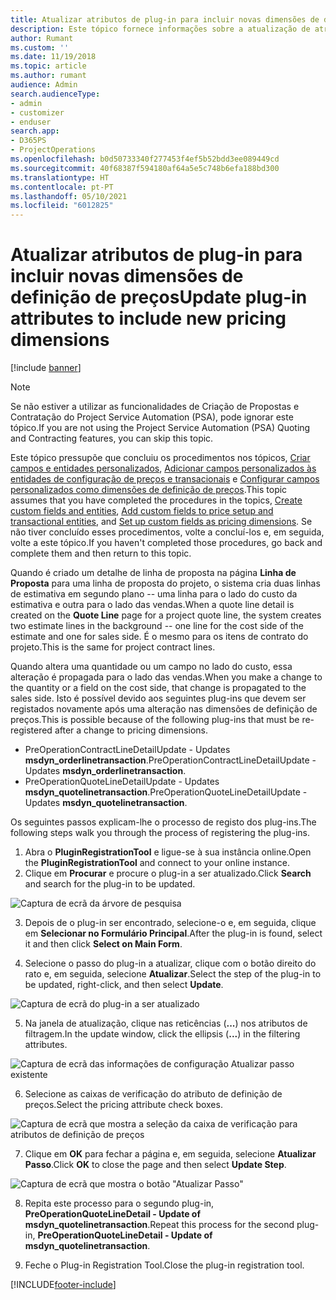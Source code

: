 ```yaml
---
title: Atualizar atributos de plug-in para incluir novas dimensões de definição de preços
description: Este tópico fornece informações sobre a atualização de atributos de plug-in para dimensões de definição de preços.
author: Rumant
ms.custom: ''
ms.date: 11/19/2018
ms.topic: article
ms.author: rumant
audience: Admin
search.audienceType:
- admin
- customizer
- enduser
search.app:
- D365PS
- ProjectOperations
ms.openlocfilehash: b0d50733340f277453f4ef5b52bdd3ee089449cd
ms.sourcegitcommit: 40f68387f594180af64a5e5c748b6efa188bd300
ms.translationtype: HT
ms.contentlocale: pt-PT
ms.lasthandoff: 05/10/2021
ms.locfileid: "6012825"
---
```

# <a name="update-plug-in-attributes-to-include-new-pricing-dimensions"></a><span data-ttu-id="39fce-103">Atualizar atributos de plug-in para incluir novas dimensões de definição de preços</span><span class="sxs-lookup"><span data-stu-id="39fce-103">Update plug-in attributes to include new pricing dimensions</span></span>

[!include [banner](../includes/psa-now-project-operations.md)]

> [!NOTE]
> <span data-ttu-id="39fce-104">Se não estiver a utilizar as funcionalidades de Criação de Propostas e Contratação do Project Service Automation (PSA), pode ignorar este tópico.</span><span class="sxs-lookup"><span data-stu-id="39fce-104">If you are not using the Project Service Automation (PSA) Quoting and Contracting features, you can skip this topic.</span></span>

<span data-ttu-id="39fce-105">Este tópico pressupõe que concluiu os procedimentos nos tópicos, [Criar campos e entidades personalizados](create-custom-fields-entities.md), [Adicionar campos personalizados às entidades de configuração de preços e transacionais](field-references.md) e [Configurar campos personalizados como dimensões de definição de preços](set-up-pricing-dimensions.md).</span><span class="sxs-lookup"><span data-stu-id="39fce-105">This topic assumes that you have completed the procedures in the topics, [Create custom fields and entities](create-custom-fields-entities.md), [Add custom fields to price setup and transactional entities](field-references.md), and [Set up custom fields as pricing dimensions](set-up-pricing-dimensions.md).</span></span> <span data-ttu-id="39fce-106">Se não tiver concluído esses procedimentos, volte a concluí-los e, em seguida, volte a este tópico.</span><span class="sxs-lookup"><span data-stu-id="39fce-106">If you haven't completed those procedures, go back and complete them and then return to this topic.</span></span>

<span data-ttu-id="39fce-107">Quando é criado um detalhe de linha de proposta na página **Linha de Proposta** para uma linha de proposta do projeto, o sistema cria duas linhas de estimativa em segundo plano -- uma linha para o lado do custo da estimativa e outra para o lado das vendas.</span><span class="sxs-lookup"><span data-stu-id="39fce-107">When a quote line detail is created on the **Quote Line** page for a project quote line, the system creates two estimate lines in the background -- one line for the cost side of the estimate and one for sales side.</span></span> <span data-ttu-id="39fce-108">É o mesmo para os itens de contrato do projeto.</span><span class="sxs-lookup"><span data-stu-id="39fce-108">This is the same  for project contract lines.</span></span>

<span data-ttu-id="39fce-109">Quando altera uma quantidade ou um campo no lado do custo, essa alteração é propagada para o lado das vendas.</span><span class="sxs-lookup"><span data-stu-id="39fce-109">When you make a change to the quantity or a field on the cost side, that change is propagated to the sales side.</span></span> <span data-ttu-id="39fce-110">Isto é possível devido aos seguintes plug-ins que devem ser registados novamente após uma alteração nas dimensões de definição de preços.</span><span class="sxs-lookup"><span data-stu-id="39fce-110">This is possible because of the following plug-ins that must be re-registered after a change to pricing dimensions.</span></span>

- <span data-ttu-id="39fce-111">PreOperationContractLineDetailUpdate - Updates **msdyn_orderlinetransaction**.</span><span class="sxs-lookup"><span data-stu-id="39fce-111">PreOperationContractLineDetailUpdate - Updates **msdyn_orderlinetransaction**.</span></span>
- <span data-ttu-id="39fce-112">PreOperationQuoteLineDetailUpdate - Updates **msdyn_quotelinetransaction**.</span><span class="sxs-lookup"><span data-stu-id="39fce-112">PreOperationQuoteLineDetailUpdate - Updates **msdyn_quotelinetransaction**.</span></span>

<span data-ttu-id="39fce-113">Os seguintes passos explicam-lhe o processo de registo dos plug-ins.</span><span class="sxs-lookup"><span data-stu-id="39fce-113">The following steps walk you through the process of registering the plug-ins.</span></span>

1. <span data-ttu-id="39fce-114">Abra o **PluginRegistrationTool** e ligue-se à sua instância online.</span><span class="sxs-lookup"><span data-stu-id="39fce-114">Open the **PluginRegistrationTool** and connect to your online instance.</span></span>
2. <span data-ttu-id="39fce-115">Clique em **Procurar** e procure o plug-in a ser atualizado.</span><span class="sxs-lookup"><span data-stu-id="39fce-115">Click **Search** and search for the plug-in to be updated.</span></span>

 ![Captura de ecrã da árvore de pesquisa](media/PRT-1.png)

3. <span data-ttu-id="39fce-117">Depois de o plug-in ser encontrado, selecione-o e, em seguida, clique em **Selecionar no Formulário Principal**.</span><span class="sxs-lookup"><span data-stu-id="39fce-117">After the plug-in is found, select it and then click **Select on Main Form**.</span></span>

4. <span data-ttu-id="39fce-118">Selecione o passo do plug-in a atualizar, clique com o botão direito do rato e, em seguida, selecione **Atualizar**.</span><span class="sxs-lookup"><span data-stu-id="39fce-118">Select the step of the plug-in to be updated, right-click, and then select **Update**.</span></span>

 ![Captura de ecrã do plug-in a ser atualizado](media/PRT-2.png)
 
5. <span data-ttu-id="39fce-120">Na janela de atualização, clique nas reticências (**...**) nos atributos de filtragem.</span><span class="sxs-lookup"><span data-stu-id="39fce-120">In the update window, click the ellipsis (**...**) in the filtering attributes.</span></span>

 ![Captura de ecrã das informações de configuração Atualizar passo existente](media/PRT-3.png)
 
6. <span data-ttu-id="39fce-122">Selecione as caixas de verificação do atributo de definição de preços.</span><span class="sxs-lookup"><span data-stu-id="39fce-122">Select the pricing attribute check boxes.</span></span>

 ![Captura de ecrã que mostra a seleção da caixa de verificação para atributos de definição de preços](media/PRT-4.png)

7. <span data-ttu-id="39fce-124">Clique em **OK** para fechar a página e, em seguida, selecione **Atualizar Passo**.</span><span class="sxs-lookup"><span data-stu-id="39fce-124">Click **OK** to close the page and then select **Update Step**.</span></span>

 ![Captura de ecrã que mostra o botão "Atualizar Passo"](media/PRT-5.png)
 
8. <span data-ttu-id="39fce-126">Repita este processo para o segundo plug-in, **PreOperationQuoteLineDetail - Update of msdyn_quotelinetransaction**.</span><span class="sxs-lookup"><span data-stu-id="39fce-126">Repeat this process for the second plug-in, **PreOperationQuoteLineDetail - Update of msdyn_quotelinetransaction**.</span></span>

9. <span data-ttu-id="39fce-127">Feche o Plug-in Registration Tool.</span><span class="sxs-lookup"><span data-stu-id="39fce-127">Close the plug-in registration tool.</span></span>



[!INCLUDE[footer-include](../includes/footer-banner.md)]
